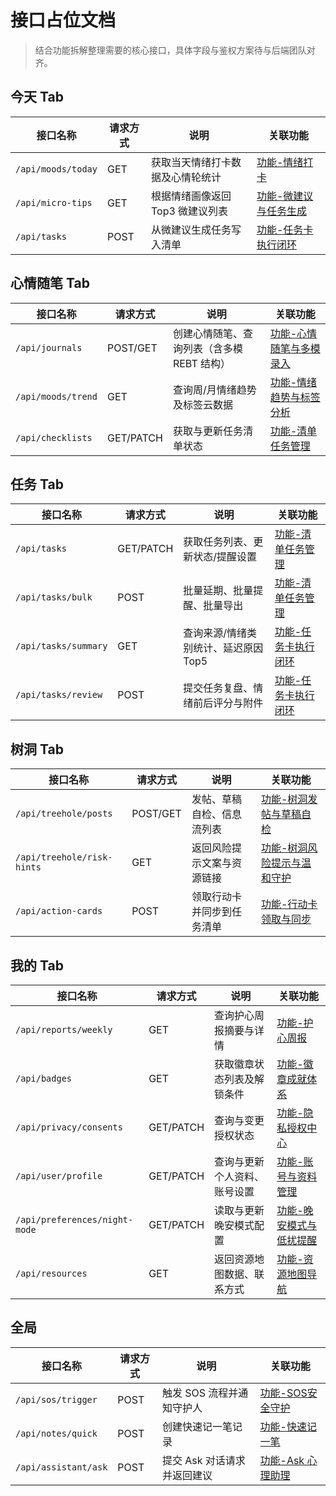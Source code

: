 ﻿# 接口占位文档

> 结合功能拆解整理需要的核心接口，具体字段与鉴权方案待与后端团队对齐。

## 今天 Tab
| 接口名称 | 请求方式 | 说明 | 关联功能 |
| --- | --- | --- | --- |
| `/api/moods/today` | GET | 获取当天情绪打卡数据及心情轮统计 | [功能-情绪打卡](功能文档/功能-情绪打卡.md) |
| `/api/micro-tips` | GET | 根据情绪画像返回 Top3 微建议列表 | [功能-微建议与任务生成](功能文档/功能-微建议与任务生成.md) |
| `/api/tasks` | POST | 从微建议生成任务写入清单 | [功能-任务卡执行闭环](功能文档/功能-任务卡执行闭环.md) |

## 心情随笔 Tab
| 接口名称 | 请求方式 | 说明 | 关联功能 |
| --- | --- | --- | --- |
| `/api/journals` | POST/GET | 创建心情随笔、查询列表（含多模 REBT 结构） | [功能-心情随笔与多模录入](功能文档/功能-心情随笔与多模录入.md) |
| `/api/moods/trend` | GET | 查询周/月情绪趋势及标签云数据 | [功能-情绪趋势与标签分析](功能文档/功能-情绪趋势与标签分析.md) |
| `/api/checklists` | GET/PATCH | 获取与更新任务清单状态 | [功能-清单任务管理](功能文档/功能-清单任务管理.md) |

## 任务 Tab
| 接口名称 | 请求方式 | 说明 | 关联功能 |
| --- | --- | --- | --- |
| `/api/tasks` | GET/PATCH | 获取任务列表、更新状态/提醒设置 | [功能-清单任务管理](功能文档/功能-清单任务管理.md) |
| `/api/tasks/bulk` | POST | 批量延期、批量提醒、批量导出 | [功能-清单任务管理](功能文档/功能-清单任务管理.md) |
| `/api/tasks/summary` | GET | 查询来源/情绪类别统计、延迟原因 Top5 | [功能-任务卡执行闭环](功能文档/功能-任务卡执行闭环.md) |
| `/api/tasks/review` | POST | 提交任务复盘、情绪前后评分与附件 | [功能-任务卡执行闭环](功能文档/功能-任务卡执行闭环.md) |

## 树洞 Tab
| 接口名称 | 请求方式 | 说明 | 关联功能 |
| --- | --- | --- | --- |
| `/api/treehole/posts` | POST/GET | 发帖、草稿自检、信息流列表 | [功能-树洞发帖与草稿自检](功能文档/功能-树洞发帖与草稿自检.md) |
| `/api/treehole/risk-hints` | GET | 返回风险提示文案与资源链接 | [功能-树洞风险提示与温和守护](功能文档/功能-树洞风险提示与温和守护.md) |
| `/api/action-cards` | POST | 领取行动卡并同步到任务清单 | [功能-行动卡领取与同步](功能文档/功能-行动卡领取与同步.md) |

## 我的 Tab
| 接口名称 | 请求方式 | 说明 | 关联功能 |
| --- | --- | --- | --- |
| `/api/reports/weekly` | GET | 查询护心周报摘要与详情 | [功能-护心周报](功能文档/功能-护心周报.md) |
| `/api/badges` | GET | 获取徽章状态列表及解锁条件 | [功能-徽章成就体系](功能文档/功能-徽章成就体系.md) |
| `/api/privacy/consents` | GET/PATCH | 查询与变更授权状态 | [功能-隐私授权中心](功能文档/功能-隐私授权中心.md) |
| `/api/user/profile` | GET/PATCH | 查询与更新个人资料、账号设置 | [功能-账号与资料管理](功能文档/功能-账号与资料管理.md) |
| `/api/preferences/night-mode` | GET/PATCH | 读取与更新晚安模式配置 | [功能-晚安模式与低扰提醒](功能文档/功能-晚安模式与低扰提醒.md) |
| `/api/resources` | GET | 返回资源地图数据、联系方式 | [功能-资源地图导航](功能文档/功能-资源地图导航.md) |

## 全局
| 接口名称 | 请求方式 | 说明 | 关联功能 |
| --- | --- | --- | --- |
| `/api/sos/trigger` | POST | 触发 SOS 流程并通知守护人 | [功能-SOS安全守护](功能文档/功能-SOS安全守护.md) |
| `/api/notes/quick` | POST | 创建快速记一笔记录 | [功能-快速记一笔](功能文档/功能-快速记一笔.md) |
| `/api/assistant/ask` | POST | 提交 Ask 对话请求并返回建议 | [功能-Ask 心理助理](功能文档/功能-Ask心理助理.md) |


